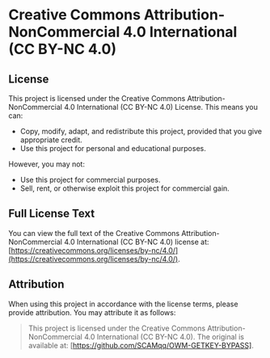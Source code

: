# Creative Commons Attribution-NonCommercial 4.0 International (CC BY-NC 4.0)

## License

This project is licensed under the Creative Commons Attribution-NonCommercial 4.0 International (CC BY-NC 4.0) License. This means you can:

- Copy, modify, adapt, and redistribute this project, provided that you give appropriate credit.
- Use this project for personal and educational purposes.

However, you may not:

- Use this project for commercial purposes.
- Sell, rent, or otherwise exploit this project for commercial gain.

## Full License Text

You can view the full text of the Creative Commons Attribution-NonCommercial 4.0 International (CC BY-NC 4.0) license at: [https://creativecommons.org/licenses/by-nc/4.0/](https://creativecommons.org/licenses/by-nc/4.0/).

## Attribution

When using this project in accordance with the license terms, please provide attribution. You may attribute it as follows:

> This project is licensed under the Creative Commons Attribution-NonCommercial 4.0 International (CC BY-NC 4.0). The original is available at: [https://github.com/SCAMqq/OWM-GETKEY-BYPASS].
